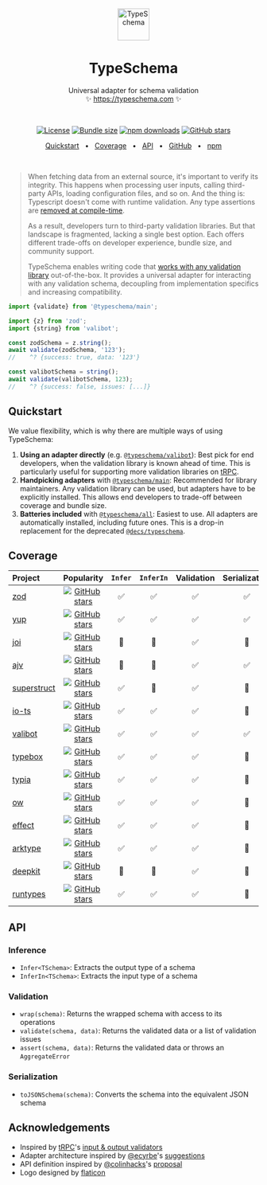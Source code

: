 <!-- This file is generated. Do not modify it manually! -->

<br />
<p align="center">
  <img src="https://typeschema.com/assets/logo.png" width="64px" alt="TypeSchema" />
</p>
<h1 align="center">
  TypeSchema
</h1>
<p align="center">
  Universal adapter for schema validation
  <br />
  ✨ <a href="https://typeschema.com">https://typeschema.com</a> ✨
</p>
<br />

<p align="center">
  <a href="https://opensource.org/licenses/MIT" rel="nofollow"><img src="https://img.shields.io/github/license/decs/typeschema" alt="License"></a>
  <a href="https://bundlephobia.com/package/@typeschema/main" rel="nofollow"><img src="https://img.shields.io/bundlephobia/minzip/%40typeschema%2Fmain" alt="Bundle size"></a>
  <a href="https://www.npmjs.com/package/@typeschema/core" rel="nofollow"><img src="https://img.shields.io/npm/dw/@typeschema/core.svg" alt="npm downloads"></a>
  <a href="https://github.com/decs/typeschema/stargazers" rel="nofollow"><img src="https://img.shields.io/github/stars/decs/typeschema" alt="GitHub stars"></a>
</p>
<p align="center">
  <a href="#quickstart">Quickstart</a>
  <span>&nbsp;&nbsp;•&nbsp;&nbsp;</span>
  <a href="#coverage">Coverage</a>
  <span>&nbsp;&nbsp;•&nbsp;&nbsp;</span>
  <a href="#api">API</a>
  <span>&nbsp;&nbsp;•&nbsp;&nbsp;</span>
  <a href="https://github.com/decs/typeschema">GitHub</a>
  <span>&nbsp;&nbsp;•&nbsp;&nbsp;</span>
  <a href="https://www.npmjs.com/package/@typeschema/main">npm</a>
</p>
<br />

> When fetching data from an external source, it's important to verify its integrity. This happens when processing user inputs, calling third-party APIs, loading configuration files, and so on. And the thing is: Typescript doesn't come with runtime validation. Any type assertions are [removed at compile-time](https://www.typescriptlang.org/docs/handbook/2/everyday-types.html#type-assertions).
> 
> As a result, developers turn to third-party validation libraries. But that landscape is fragmented, lacking a single best option. Each offers different trade-offs on developer experience, bundle size, and community support.
> 
> TypeSchema enables writing code that [works with any validation library](#coverage) out-of-the-box. It provides a universal adapter for interacting with any validation schema, decoupling from implementation specifics and increasing compatibility.

```ts
import {validate} from '@typeschema/main';

import {z} from 'zod';
import {string} from 'valibot';

const zodSchema = z.string();
await validate(zodSchema, '123');
//    ^? {success: true, data: '123'}

const valibotSchema = string();
await validate(valibotSchema, 123);
//    ^? {success: false, issues: [...]}
```

## Quickstart

We value flexibility, which is why there are multiple ways of using TypeSchema:
1. **Using an adapter directly** (e.g. [`@typeschema/valibot`](https://github.com/decs/typeschema/tree/main/packages/valibot)): Best pick for end developers, when the validation library is known ahead of time. This is particularly useful for supporting more validation libraries on [tRPC](https://trpc.io/).
2. **Handpicking adapters** with [`@typeschema/main`](https://github.com/decs/typeschema/tree/main/packages/main): Recommended for library maintainers. Any validation library can be used, but adapters have to be explicitly installed. This allows end developers to trade-off between coverage and bundle size.
3. **Batteries included** with [`@typeschema/all`](https://github.com/decs/typeschema/tree/main/packages/all): Easiest to use. All adapters are automatically installed, including future ones. This is a drop-in replacement for the deprecated [`@decs/typeschema`](https://www.npmjs.com/package/@decs/typeschema).

## Coverage

| Project             | Popularity                                                                                                                                            | `Infer`                          | `InferIn`                       | Validation                            | Serialization                            | Adapter                                                                                                  |
| :------------------ | :---------------------------------------------------------------------------------------------------------------------------------------------------: | :------------------------------: | :-----------------------------: | :-----------------------------------: | :--------------------------------------: | :------------------------------------------------------------------------------------------------------- |
| [zod](https://zod.dev) | <a href="https://github.com/colinhacks/zod" rel="nofollow"><img src="https://img.shields.io/github/stars/colinhacks/zod?style=social" alt="GitHub stars"></a> | ✅ | ✅ | ✅ | ✅ | [`@typeschema/zod`](https://github.com/decs/typeschema/tree/main/packages/zod) |
| [yup](https://github.com/jquense/yup) | <a href="https://github.com/jquense/yup" rel="nofollow"><img src="https://img.shields.io/github/stars/jquense/yup?style=social" alt="GitHub stars"></a> | ✅ | ✅ | ✅ | ✅ | [`@typeschema/yup`](https://github.com/decs/typeschema/tree/main/packages/yup) |
| [joi](https://joi.dev) | <a href="https://github.com/hapijs/joi" rel="nofollow"><img src="https://img.shields.io/github/stars/hapijs/joi?style=social" alt="GitHub stars"></a> | 🧐 | 🧐 | ✅ | 🧐 | [`@typeschema/joi`](https://github.com/decs/typeschema/tree/main/packages/joi) |
| [ajv](https://ajv.js.org) | <a href="https://github.com/ajv-validator/ajv" rel="nofollow"><img src="https://img.shields.io/github/stars/ajv-validator/ajv?style=social" alt="GitHub stars"></a> | 🧐 | 🧐 | ✅ | ✅ | [`@typeschema/json`](https://github.com/decs/typeschema/tree/main/packages/json) |
| [superstruct](https://docs.superstructjs.org) | <a href="https://github.com/ianstormtaylor/superstruct" rel="nofollow"><img src="https://img.shields.io/github/stars/ianstormtaylor/superstruct?style=social" alt="GitHub stars"></a> | ✅ | 🧐 | ✅ | 🧐 | [`@typeschema/superstruct`](https://github.com/decs/typeschema/tree/main/packages/superstruct) |
| [io-ts](https://gcanti.github.io/io-ts) | <a href="https://github.com/gcanti/io-ts" rel="nofollow"><img src="https://img.shields.io/github/stars/gcanti/io-ts?style=social" alt="GitHub stars"></a> | ✅ | ✅ | ✅ | 🧐 | [`@typeschema/io-ts`](https://github.com/decs/typeschema/tree/main/packages/io-ts) |
| [valibot](https://valibot.dev) | <a href="https://github.com/fabian-hiller/valibot" rel="nofollow"><img src="https://img.shields.io/github/stars/fabian-hiller/valibot?style=social" alt="GitHub stars"></a> | ✅ | ✅ | ✅ | ✅ | [`@typeschema/valibot`](https://github.com/decs/typeschema/tree/main/packages/valibot) |
| [typebox](https://github.com/sinclairzx81/typebox) | <a href="https://github.com/sinclairzx81/typebox" rel="nofollow"><img src="https://img.shields.io/github/stars/sinclairzx81/typebox?style=social" alt="GitHub stars"></a> | ✅ | ✅ | ✅ | 🧐 | [`@typeschema/typebox`](https://github.com/decs/typeschema/tree/main/packages/typebox) |
| [typia](https://typia.io) | <a href="https://github.com/samchon/typia" rel="nofollow"><img src="https://img.shields.io/github/stars/samchon/typia?style=social" alt="GitHub stars"></a> | ✅ | ✅ | ✅ | 🧐 | [`@typeschema/function`](https://github.com/decs/typeschema/tree/main/packages/function) |
| [ow](https://sindresorhus.com/ow) | <a href="https://github.com/sindresorhus/ow" rel="nofollow"><img src="https://img.shields.io/github/stars/sindresorhus/ow?style=social" alt="GitHub stars"></a> | ✅ | ✅ | ✅ | 🧐 | [`@typeschema/ow`](https://github.com/decs/typeschema/tree/main/packages/ow) |
| [effect](https://effect.website) | <a href="https://github.com/effect-ts/effect" rel="nofollow"><img src="https://img.shields.io/github/stars/effect-ts/effect?style=social" alt="GitHub stars"></a> | ✅ | ✅ | ✅ | 🧐 | [`@typeschema/effect`](https://github.com/decs/typeschema/tree/main/packages/effect) |
| [arktype](https://arktype.io) | <a href="https://github.com/arktypeio/arktype" rel="nofollow"><img src="https://img.shields.io/github/stars/arktypeio/arktype?style=social" alt="GitHub stars"></a> | ✅ | ✅ | ✅ | 🧐 | [`@typeschema/arktype`](https://github.com/decs/typeschema/tree/main/packages/arktype) |
| [deepkit](https://deepkit.io) | <a href="https://github.com/deepkit/deepkit-framework" rel="nofollow"><img src="https://img.shields.io/github/stars/deepkit/deepkit-framework?style=social" alt="GitHub stars"></a> | 🧐 | 🧐 | ✅ | 🧐 | [`@typeschema/deepkit`](https://github.com/decs/typeschema/tree/main/packages/deepkit) |
| [runtypes](https://github.com/pelotom/runtypes) | <a href="https://github.com/pelotom/runtypes" rel="nofollow"><img src="https://img.shields.io/github/stars/pelotom/runtypes?style=social" alt="GitHub stars"></a> | ✅ | ✅ | ✅ | 🧐 | [`@typeschema/runtypes`](https://github.com/decs/typeschema/tree/main/packages/runtypes) |

## API

### Inference
- `Infer<TSchema>`: Extracts the output type of a schema
- `InferIn<TSchema>`: Extracts the input type of a schema
### Validation
- `wrap(schema)`: Returns the wrapped schema with access to its operations
- `validate(schema, data)`: Returns the validated data or a list of validation issues
- `assert(schema, data)`: Returns the validated data or throws an `AggregateError`
### Serialization
- `toJSONSchema(schema)`: Converts the schema into the equivalent JSON schema

## Acknowledgements

- Inspired by [tRPC](https://trpc.io/)'s [input & output validators](https://trpc.io/docs/server/validators)
- Adapter architecture inspired by [@ecyrbe](https://github.com/ecyrbe)'s [suggestions](https://github.com/decs/typeschema/issues/1)
- API definition inspired by [@colinhacks](https://github.com/colinhacks)'s [proposal](https://twitter.com/colinhacks/status/1634284724796661761)
- Logo designed by [flaticon](https://www.flaticon.com/)
